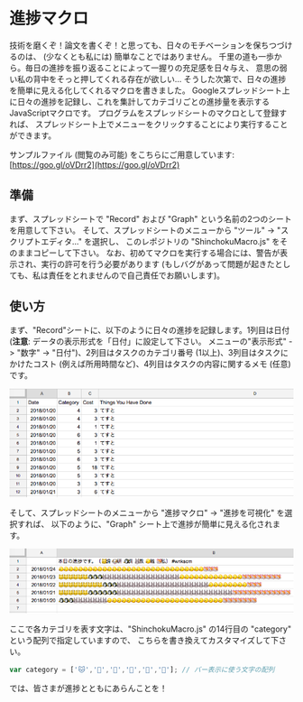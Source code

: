 # 進捗マクロ

技術を磨くぞ！論文を書くぞ！と思っても、日々のモチベーションを保ちつづけるのは、
(少なくとも私には) 簡単なことではありません。
千里の道も一歩から。毎日の進捗を振り返ることによって一握りの充足感を日々与え、
意思の弱い私の背中をそっと押してくれる存在が欲しい…
そうした次第で、日々の進捗を簡単に見える化してくれるマクロを書きました。
Googleスプレッドシート上に日々の進捗を記録し、これを集計してカテゴリごとの進捗量を表示するJavaScriptマクロです。
プログラムをスプレッドシートのマクロとして登録すれば、
スプレッドシート上でメニューをクリックすることにより実行することができます。

サンプルファイル (閲覧のみ可能) をこちらにご用意しています:
[https://goo.gl/oVDrr2](https://goo.gl/oVDrr2)

## 準備

まず、スプレッドシートで "Record" および "Graph" という名前の2つのシートを用意して下さい。
そして、スプレッドシートのメニューから "ツール" -> "スクリプトエディタ..." を選択し、
このレポジトリの "ShinchokuMacro.js" をそのままコピーして下さい。
なお、初めてマクロを実行する場合には、警告が表示され、実行の許可を行う必要があります
(もしバグがあって問題が起きたとしても、私は責任をとれませんので自己責任でお願いします)。

## 使い方

まず、"Record"シートに、以下のように日々の進捗を記録します。1列目は日付 (**注意**: データの表示形式を「日付」に設定して下さい。
メニューの"表示形式" -> "数字" -> "日付")、2列目はタスクのカテゴリ番号 (1以上)、3列目はタスクにかけたコスト (例えば所用時間など)、4列目はタスクの内容に関するメモ (任意) です。

![record](fig/record.png)

そして、スプレッドシートのメニューから "進捗マクロ" -> "進捗を可視化" を選択すれば、
以下のように、"Graph" シート上で進捗が簡単に見える化されます。

![graph](fig/graph.png)

ここで各カテゴリを表す文字は、"ShinchokuMacro.js" の14行目の "category" という配列で指定していますので、
こちらを書き換えてカスタマイズして下さい。

```JavaScript
var category = ['🐱','🐶','🐧','🐰','🐤','🐹']; // バー表示に使う文字の配列
```

では、皆さまが進捗とともにあらんことを！
